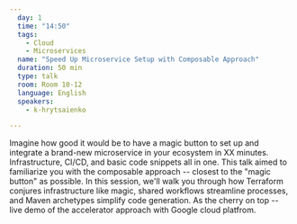 ```yaml
---
  day: 1
  time: "14:50"
  tags:
    - Cloud
    - Microservices
  name: "Speed Up Microservice Setup with Composable Approach"
  duration: 50 min
  type: talk
  room: Room 10-12
  language: English
  speakers:
    - k-hrytsaienko

---
```

Imagine how good it would be to have a magic button to set up and integrate a brand-new microservice in your ecosystem in XX minutes. Infrastructure, CI/CD, and basic code snippets all in one. This talk aimed to familiarize you with the composable approach -- closest to the "magic button" as possible. In this session, we'll walk you through how Terraform conjures infrastructure like magic, shared workflows streamline processes, and Maven archetypes simplify code generation. As the cherry on top -- live demo of the accelerator approach with Google cloud platfrom.
  
